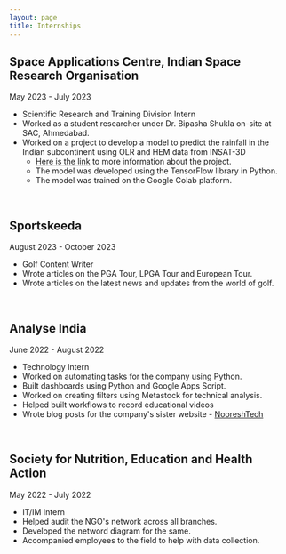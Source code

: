 ```yaml
---
layout: page
title: Internships
---
```



## Space Applications Centre, Indian Space Research Organisation 
May 2023 - July 2023
- Scientific Research and Training Division Intern
- Worked as a student researcher under Dr. Bipasha Shukla on-site at SAC, Ahmedabad.
- Worked on a project to develop a model to predict the rainfall in the Indian subcontinent using OLR and HEM data from INSAT-3D
    - [Here is the link](https://jeetsh4h.github.io/2024-01-21-nowacasting-rainfall-using-olr/) to more information about the project.
    - The model was developed using the TensorFlow library in Python.
    - The model was trained on the Google Colab platform.

<br>

## Sportskeeda
August 2023 - October 2023
- Golf Content Writer
- Wrote articles on the PGA Tour, LPGA Tour and European Tour.
- Wrote articles on the latest news and updates from the world of golf.

<br>

## Analyse India
June 2022 - August 2022
- Technology Intern
- Worked on automating tasks for the company using Python.
- Built dashboards using Python and Google Apps Script.
- Worked on creating filters using Metastock for technical analysis.
- Helped built workflows to record educational videos
- Wrote blog posts for the company's sister website - [NooreshTech](https://nooreshtech.co.in/)

<br>

## Society for Nutrition, Education and Health Action
May 2022 - July 2022
- IT/IM Intern
- Helped audit the NGO's network across all branches.
- Developed the netword diagram for the same.
- Accompanied employees to the field to help with data collection.